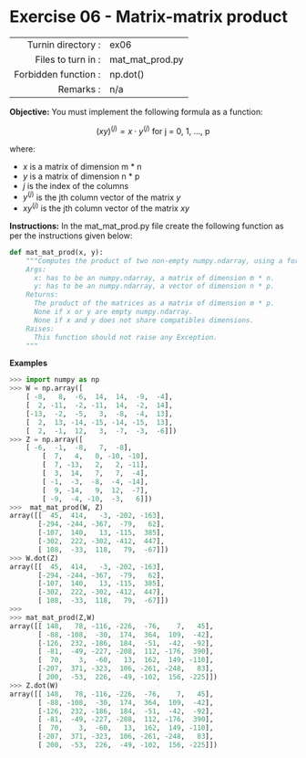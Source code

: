 # Exercise 06 - Matrix-matrix product

|                         |                    |
| -----------------------:| ------------------ |
|   Turnin directory :    |  ex06              |
|   Files to turn in :    |  mat_mat_prod.py   |
|   Forbidden function :  |  np.dot()          |
|   Remarks :             |  n/a               |

**Objective:**
You must implement the following formula as a function:  
  
$$
(xy)^{(j)} =  x \cdot y^{(j)} \text{ for j = 0, 1, ..., p}
$$

where:  
- $x$ is a matrix of dimension m * n
- $y$ is a matrix of dimension n * p
- $j$ is the index of the columns
- $y^{(j)}$ is the jth column vector of the matrix $y$
- $xy^{(j)}$ is the jth column vector of the matrix $xy$

**Instructions:**
In the mat_mat_prod.py file create the following function as per the instructions given below:
```python
def mat_mat_prod(x, y):
    """Computes the product of two non-empty numpy.ndarray, using a for-loop. The two arrays must have compatible dimensions.
    Args:
      x: has to be an numpy.ndarray, a matrix of dimension m * n.
      y: has to be an numpy.ndarray, a vector of dimension n * p.
    Returns:
      The product of the matrices as a matrix of dimension m * p.
      None if x or y are empty numpy.ndarray.
      None if x and y does not share compatibles dimensions.
    Raises:
      This function should not raise any Exception.
    """
```

**Examples**
```python
>>> import numpy as np
>>> W = np.array([
	[ -8,   8,  -6,  14,  14,  -9,  -4],
	[  2, -11,  -2, -11,  14,  -2,  14],
	[-13,  -2,  -5,   3,  -8,  -4,  13],
	[  2,  13, -14, -15, -14, -15,  13],
	[  2,  -1,  12,   3,  -7,  -3,  -6]])
>>> Z = np.array([
	[ -6,  -1,  -8,   7,  -8],
        [  7,   4,   0, -10, -10],
        [  7, -13,   2,   2, -11],
        [  3,  14,   7,   7,  -4],
        [ -1,  -3,  -8,  -4, -14],
        [  9, -14,   9,  12,  -7],
        [ -9,  -4, -10,  -3,   6]])
>>>  mat_mat_prod(W, Z)
array([[  45,  414,   -3, -202, -163],
       [-294, -244, -367,  -79,   62],
       [-107,  140,   13, -115,  385],
       [-302,  222, -302, -412,  447],
       [ 108,  -33,  118,   79,  -67]])
>>> W.dot(Z)
array([[  45,  414,   -3, -202, -163],
       [-294, -244, -367,  -79,   62],
       [-107,  140,   13, -115,  385],
       [-302,  222, -302, -412,  447],
       [ 108,  -33,  118,   79,  -67]]) 
>>>
>>> mat_mat_prod(Z,W)
array([[ 148,   78, -116, -226,  -76,    7,   45],
       [ -88, -108,  -30,  174,  364,  109,  -42],
       [-126,  232, -186,  184,  -51,  -42,  -92],
       [ -81,  -49, -227, -208,  112, -176,  390],
       [  70,    3,  -60,   13,  162,  149, -110],
       [-207,  371, -323,  106, -261, -248,   83],
       [ 200,  -53,  226,  -49, -102,  156, -225]])
>>> Z.dot(W)
array([[ 148,   78, -116, -226,  -76,    7,   45],
       [ -88, -108,  -30,  174,  364,  109,  -42],
       [-126,  232, -186,  184,  -51,  -42,  -92],
       [ -81,  -49, -227, -208,  112, -176,  390],
       [  70,    3,  -60,   13,  162,  149, -110],
       [-207,  371, -323,  106, -261, -248,   83],
       [ 200,  -53,  226,  -49, -102,  156, -225]])
```